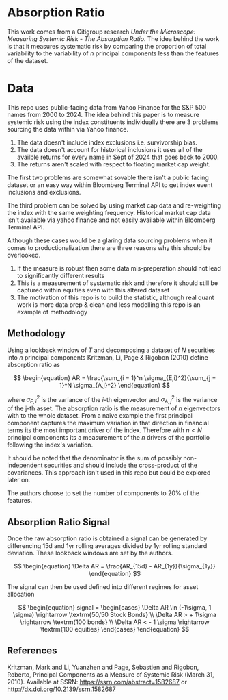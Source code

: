 # Absorption Ratio

This work comes from a Citigroup research *Under the Microscope: Measuring Systemic Risk - The Absorption Ratio*. The idea behind the work is that it measures systematic risk by comparing the proportion of total variability to the variability of $n$ principal components less than the features of the dataset. 

# Data

This repo uses public-facing data from Yahoo Finance for the S&P 500 names from 2000 to 2024. The idea behind this paper is to measure systemic risk using the index constituents individually there are 3 problems sourcing the data within via Yahoo finance. 

1. The data doesn't include index exclusions i.e. survivorship bias.
2. The data doesn't account for historical inclusions it uses all of the availble returns for every name in Sept of 2024 that goes back to 2000.
3. The returns aren't scaled with respect to floating market cap weight. 

The first two problems are somewhat sovable there isn't a public facing dataset or an easy way within Bloomberg Terminal API to get index event inclusions and exclusions. 

The third problem can be solved by using market cap data and re-weighting the index with the same weighting frequency. Historical market cap data isn't available via yahoo finance and not easily available within Bloomberg Terminal API.

Although these cases would be a glaring data sourcing problems when it comes to productionalization there are three reasons why this should be overlooked. 
1. If the measure is robust then some data mis-preperation should not lead to significantly different results
2. This is a measurement of systematic risk and therefore it should still be captured within equities even with this altered dataset
3. The motivation of this repo is to build the statistic, although real quant work is more data prep & clean and less modelling this repo is an example of methodology

## Methodology

Using a lookback window of $T$ and decomposing a dataset of $N$ securities into $n$ principal components Kritzman, Li, Page & Rigobon (2010) define absorption ratio as

$$
\begin{equation}
AR = \frac{\sum_{i = 1}^n \sigma_{E,i}^2}{\sum_{j = 1}^N \sigma_{A,j}^2}
\end{equation}
$$

where $\sigma_{E,i}^2$ is the variance of the $i$-th eigenvector and $\sigma_{A,j}^2$ is the variance of the j-th asset. The absorption ratio is the measurement of $n$ eigenvectors with to the whole dataset. From a naive example the first principal component captures the maximum variation in that direction in financial terms its the most important driver of the index. Therefore with $n < N$ principal components its a measurement of the $n$ drivers of the portfolio following the index's variation. 

It should be noted that the denominator is the sum of possibly non-independent securities and should include the cross-product of the covariances. This approach isn't used in this repo but could be explored later on. 

The authors choose to set the number of components to 20% of the features. 

## Absorption Ratio Signal

Once the raw absorption ratio is obtained a signal can be generated by differencing 15d and 1yr rolling averages divided by 1yr rolling standard deviation. These lookback windows are set by the authors.

$$
\begin{equation}
\Delta AR = \frac{AR_{15d} - AR_{1y}}{\sigma_{1y}}
\end{equation}
$$

The signal can then be used defined into different regimes for asset allocation

$$
\begin{equation}
 signal = \begin{cases}
        \Delta AR \in (-1\sigma, 1 \sigma) \rightarrow \textrm{50/50 Stock Bonds}
        \\
        \Delta AR > + 1\sigma \rightarrow \textrm{100 bonds}
        \\
        \Delta AR < - 1 \sigma \rightarrow \textrm{100 equities}
        \end{cases}
\end{equation}
$$

## References
Kritzman, Mark and Li, Yuanzhen and Page, Sebastien and Rigobon, Roberto, Principal Components as a Measure of Systemic Risk (March 31, 2010). Available at SSRN: https://ssrn.com/abstract=1582687 or http://dx.doi.org/10.2139/ssrn.1582687
